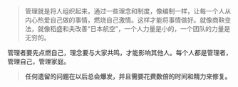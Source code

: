 > 管理就是将人组织起来，通过一些理念和制度，像编制一样，让每一个人从内心热爱自己做的事情，燃烧自己激情。这样才能将事情做好。就像商鞅变法，就像稻盛和夫改善“日本航空”，一个人力量是小的，一个团队的力量是无穷的。

管理者要先点燃自己，理念要与大家共鸣，才能影响其他人。每个人都是管理者，管理自己，管理家庭。



> **任何遗留的问题在以后总会爆发，并且需要花费数倍的时间和精力来修复。**

